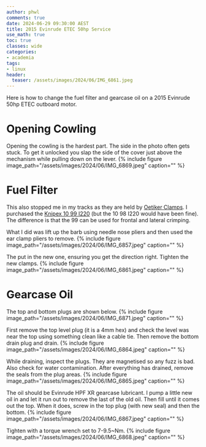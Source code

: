 ```yaml
---
author: phwl
comments: true
date: 2024-06-29 09:30:00 AEST
title: 2015 Evinrude ETEC 50hp Service
use_math: true
toc: true
classes: wide
categories:
- academia
tags:
- linux
header:
  teaser: /assets/images/2024/06/IMG_6861.jpeg
---
```


Here is how to change the fuel filter and gearcase oil on a 2015 Evinrude 50hp ETEC outboard motor.

# Opening Cowling
Opening the cowling is the hardest part. The side in the photo often gets stuck. To get it unlocked you slap the side of the cover just above the mechanism while pulling down on the lever.
{% include figure image_path="/assets/images/2024/06/IMG_6869.jpeg" caption="" %}

# Fuel Filter
This also stopped me in my tracks as they are held by [Oetiker Clamps](https://www.oetiker.com/). I purchased the [Knipex 10 99 I220](https://www.knipex.com/products/special-pliers/ear-clamp-pliers/ear-clamp-pliers/1099I220) (but the 10 98 I220 would have been fine). The difference is that the 99 can be used for frontal and lateral crimping.

What I did was lift up the barb using needle nose pliers and then used the ear clamp pliers to remove.
{% include figure image_path="/assets/images/2024/06/IMG_6857.jpeg" caption="" %}

The put in the new one, ensuring you get the direction right. Tighten the new clamps.
{% include figure image_path="/assets/images/2024/06/IMG_6861.jpeg" caption="" %}

# Gearcase Oil
The top and bottom plugs are shown below.
{% include figure image_path="/assets/images/2024/06/IMG_6871.jpeg" caption="" %}

First remove the top level plug (it is a 4mm hex) and check the level was near the top using something clean like a cable tie. Then remove the bottom drain plug and drain.
{% include figure image_path="/assets/images/2024/06/IMG_6864.jpeg" caption="" %}

While draining, inspect the plugs. They are magnetised so any fuzz is bad. Also check for water contamination. After everything has drained, remove the seals from the plug areas.
{% include figure image_path="/assets/images/2024/06/IMG_6865.jpeg" caption="" %}

The oil should be Evinrude HPF XR gearcase lubricant.
I pump a little new oil in and let it run out to remove the last of the old oil.
Then fill until it comes out the top. When it does, screw in the top plug (with new seal) and then the bottom.
{% include figure image_path="/assets/images/2024/06/IMG_6867.jpeg" caption="" %}

Tighten with a torque wrench set to 7-9.5~Nm.
{% include figure image_path="/assets/images/2024/06/IMG_6868.jpeg" caption="" %}

